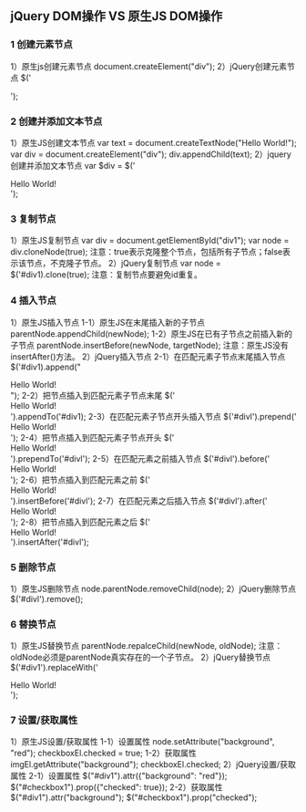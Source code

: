 ## jQuery DOM操作 VS 原生JS DOM操作

### 1 创建元素节点
1）原生js创建元素节点
document.createElement("div");
2）jQuery创建元素节点
$('<div></div>');

### 2 创建并添加文本节点
1）原生JS创建文本节点
var text = document.createTextNode("Hello World!");
var div = document.createElement("div");
div.appendChild(text);
2）jquery创建并添加文本节点
var $div = $('<div>Hello World!</div>');

### 3 复制节点
1）原生JS复制节点
var div = document.getElementById("div1");
var node = div.cloneNode(true);
注意：true表示克隆整个节点，包括所有子节点；false表示该节点，不克隆子节点。
2）jQuery复制节点
var node = $('#div1).clone(true);
注意：复制节点要避免id重复。

### 4 插入节点
1）原生JS插入节点
1-1）原生JS在末尾插入新的子节点
parentNode.appendChild(newNode);
1-2）原生JS在已有子节点之前插入新的子节点
parentNode.insertBefore(newNode, targetNode);
注意：原生JS没有insertAfter()方法。
2）jQuery插入节点
2-1）在匹配元素子节点末尾插入节点
$('#div1).append("<div>Hello World!</div>");
2-2）把节点插入到匹配元素子节点末尾
$('<div>Hello World!</div>').appendTo('#div1);
2-3）在匹配元素子节点开头插入节点
$('#divl').prepend('<div>Hello World!</div>');
2-4）把节点插入到匹配元素子节点开头
$('<div>Hello World!</div>').prependTo('#divl');
2-5）在匹配元素之前插入节点
$('#divl').before('<div>Hello World!</div>');
2-6）把节点插入到匹配元素之前
$('<div>Hello World!</div>').insertBefore('#divl');
2-7）在匹配元素之后插入节点
$('#divl').after('<div>Hello World!</div>');
2-8）把节点插入到匹配元素之后
$('<div>Hello World!</div>').insertAfter('#divl');

### 5 删除节点
1）原生JS删除节点
node.parentNode.removeChild(node);
2）jQuery删除节点
$('#divl').remove();

### 6 替换节点
1）原生JS替换节点
parentNode.repalceChild(newNode, oldNode);
注意：oldNode必须是parentNode真实存在的一个子节点。
2）jQuery替换节点
$('#div1').replaceWith('<div>Hello World!</div>');

### 7 设置/获取属性
1）原生JS设置/获取属性
1-1）设置属性
node.setAttribute("background", "red");
checkboxEl.checked = true;
1-2）获取属性
imgEl.getAttribute("background");
checkboxEl.checked;
2）jQuery设置/获取属性
2-1）设置属性
$("#div1").attr({"background": "red"});
$("#checkbox1").prop({"checked": true});
2-2）获取属性
$("#div1").attr("background");
$("#checkbox1").prop("checked");
